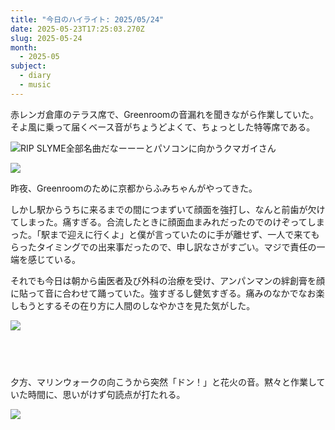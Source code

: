 ```yaml
---
title: "今日のハイライト: 2025/05/24"
date: 2025-05-23T17:25:03.270Z
slug: 2025-05-24
month:
  - 2025-05
subject:
  - diary
  - music
---
```

赤レンガ倉庫のテラス席で、Greenroomの音漏れを聞きながら作業していた。
そよ風に乗って届くベース音がちょうどよくて、ちょっとした特等席である。

![RIP SLYME全部名曲だなーーーとパソコンに向かうクマガイさん](/images/diary/2025-05-24/pxl_20250524_083049794.jpg)

![](/images/diary/2025-05-24/greenroom.png)



昨夜、Greenroomのために京都からふみちゃんがやってきた。

しかし駅からうちに来るまでの間につまずいて顔面を強打し、なんと前歯が欠けてしまった。痛すぎる。合流したときに顔面血まみれだったのでのけぞってしまった。「駅まで迎えに行くよ」と僕が言っていたのに手が離せず、一人で来てもらったタイミングでの出来事だったので、申し訳なさがすごい。マジで責任の一端を感じている。

それでも今日は朝から歯医者及び外科の治療を受け、アンパンマンの絆創膏を顔に貼って音に合わせて踊っていた。強すぎるし健気すぎる。痛みのなかでなお楽しもうとするその在り方に人間のしなやかさを見た気がした。

![](/images/diary/2025-05-24/pxl_20250524_072832002.jpg)

###### 　﻿

夕方、マリンウォークの向こうから突然「ドン！」と花火の音。黙々と作業していた時間に、思いがけず句読点が打たれる。

![](/images/diary/2025-05-24/fire.jpg)